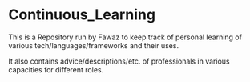 # Continuous_Learning

This is a Repository run by Fawaz to keep track of personal learning of various tech/languages/frameworks and their uses. 

It also contains advice/descriptions/etc. of professionals in various capacities for different roles.
